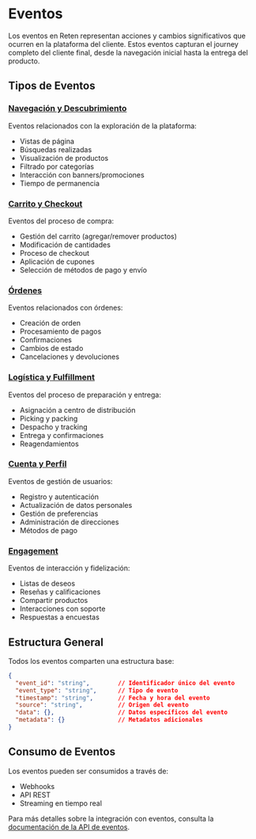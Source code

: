 # Eventos

Los eventos en Reten representan acciones y cambios significativos que ocurren en la plataforma del cliente. Estos eventos capturan el journey completo del cliente final, desde la navegación inicial hasta la entrega del producto.

## Tipos de Eventos

### [Navegación y Descubrimiento](./navigation/README.md)
Eventos relacionados con la exploración de la plataforma:
- Vistas de página
- Búsquedas realizadas
- Visualización de productos
- Filtrado por categorías
- Interacción con banners/promociones
- Tiempo de permanencia

### [Carrito y Checkout](./cart/README.md)
Eventos del proceso de compra:
- Gestión del carrito (agregar/remover productos)
- Modificación de cantidades
- Proceso de checkout
- Aplicación de cupones
- Selección de métodos de pago y envío

### [Órdenes](./order/README.md)
Eventos relacionados con órdenes:
- Creación de orden
- Procesamiento de pagos
- Confirmaciones
- Cambios de estado
- Cancelaciones y devoluciones

### [Logística y Fulfillment](./logistics/README.md)
Eventos del proceso de preparación y entrega:
- Asignación a centro de distribución
- Picking y packing
- Despacho y tracking
- Entrega y confirmaciones
- Reagendamientos

### [Cuenta y Perfil](./account/README.md)
Eventos de gestión de usuarios:
- Registro y autenticación
- Actualización de datos personales
- Gestión de preferencias
- Administración de direcciones
- Métodos de pago

### [Engagement](./engagement/README.md)
Eventos de interacción y fidelización:
- Listas de deseos
- Reseñas y calificaciones
- Compartir productos
- Interacciones con soporte
- Respuestas a encuestas

## Estructura General

Todos los eventos comparten una estructura base:

```json
{
  "event_id": "string",        // Identificador único del evento
  "event_type": "string",      // Tipo de evento
  "timestamp": "string",       // Fecha y hora del evento
  "source": "string",          // Origen del evento
  "data": {},                  // Datos específicos del evento
  "metadata": {}               // Metadatos adicionales
}
```

## Consumo de Eventos

Los eventos pueden ser consumidos a través de:
- Webhooks
- API REST
- Streaming en tiempo real

Para más detalles sobre la integración con eventos, consulta la [documentación de la API de eventos](../integration/events_api.md). 